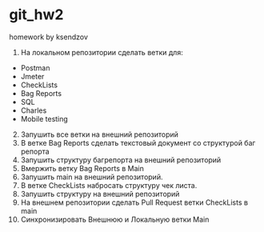 # git_hw2
homework by ksendzov
1. На локальном репозитории сделать ветки для:
- Postman
- Jmeter
- CheckLists
- Bag Reports
- SQL
- Charles
- Mobile testing

2. Запушить все ветки на внешний репозиторий
3. В ветке Bag Reports сделать текстовый документ со структурой баг репорта
4. Запушить структуру багрепорта на внешний репозиторий
5. Вмержить ветку Bag Reports в Main
6. Запушить main на внешний репозиторий.
7. В ветке CheckLists набросать структуру чек листа.
8. Запушить структуру на внешний репозиторий
9. На внешнем репозитории сделать Pull Request ветки CheckLists в main
10. Синхронизировать Внешнюю и Локальную ветки Main

